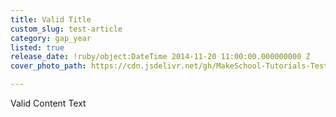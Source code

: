 ```yaml
---
title: Valid Title
custom_slug: test-article
category: gap_year
listed: true
release_date: !ruby/object:DateTime 2014-11-20 11:00:00.000000000 Z
cover_photo_path: https://cdn.jsdelivr.net/gh/MakeSchool-Tutorials-Test/News_Tests@9b6525a360379266707c57cdf73c320a919e00fc/f61fd671-e639-45b7-952b-44554b8e3ca5/cover_photo.png

---
```

Valid Content Text
